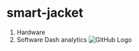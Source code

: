 # smart-jacket
1. Hardware
2. Software
  Dash analytics
![GitHub Logo](/Dash_analytics/databoard_image.jpeg)  